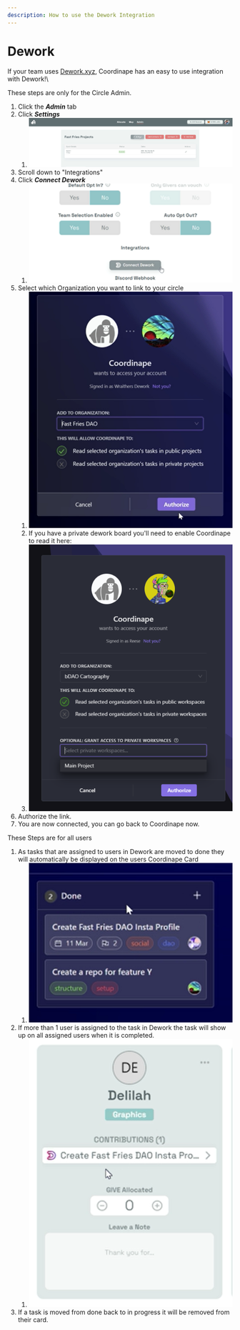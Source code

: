 ```yaml
---
description: How to use the Dework Integration
---
```


# Dework

If your team uses [Dework.xyz](https://dework.xyz/), Coordinape has an easy to use integration with Dework!\\

These steps are only for the Circle Admin.

1. Click the _**Admin**_ tab
2. Click _**Settings**_
   1. ![](<../../.gitbook/assets/image (8) (1).png>)
3. Scroll down to "Integrations"
4. Click _**Connect Dework**_
   1. ![](<../../.gitbook/assets/image (3).png>)
5. Select which Organization you want to link to your circle
   1. ![](<../../.gitbook/assets/image (5) (3).png>)
   2. If you have a private dework board you'll need to enable Coordinape to read it here:
   3. ![](<../../.gitbook/assets/image (7) (3).png>)
6. Authorize the link.
7. You are now connected, you can go back to Coordinape now.

These Steps are for all users

1. As tasks that are assigned to users in Dework are moved to done they will automatically be displayed on the users Coordinape Card
   1. ![](<../../.gitbook/assets/image (7).png>)
2. If more than 1 user is assigned to the task in Dework the task will show up on all assigned users when it is completed.
   1. ![](<../../.gitbook/assets/image (1).png>)
3. If a task is moved from done back to in progress it will be removed from their card.
